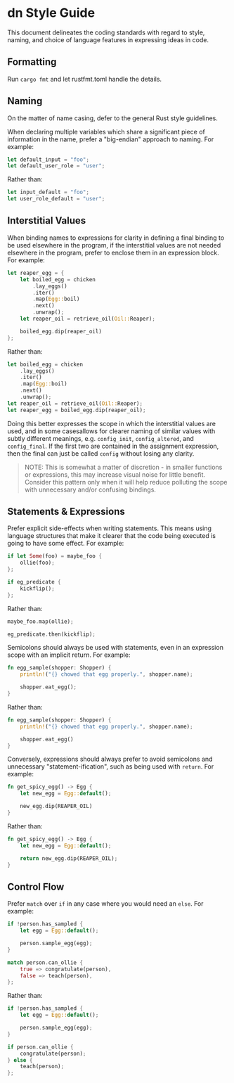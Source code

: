 # dn Style Guide

This document delineates the coding standards with regard to style, naming, and choice of language features in expressing ideas in code.

## Formatting

Run `cargo fmt` and let rustfmt.toml handle the details.

## Naming

On the matter of name casing, defer to the general Rust style guidelines.

When declaring multiple variables which share a significant piece of information in the name, prefer a "big-endian" approach to naming. For example:

```rust
let default_input = "foo";
let default_user_role = "user";
```

Rather than:

```rust
let input_default = "foo";
let user_role_default = "user";
```

## Interstitial Values

When binding names to expressions for clarity in defining a final binding to be used elsewhere in the program, if the interstitial values are not needed elsewhere in the program, prefer to enclose them in an expression block. For example:

```rust
let reaper_egg = {
    let boiled_egg = chicken
        .lay_eggs()
        .iter()
        .map(Egg::boil)
        .next()
        .unwrap();
    let reaper_oil = retrieve_oil(Oil::Reaper);

    boiled_egg.dip(reaper_oil)
};
```

Rather than:

```rust
let boiled_egg = chicken
    .lay_eggs()
    .iter()
    .map(Egg::boil)
    .next()
    .unwrap();
let reaper_oil = retrieve_oil(Oil::Reaper);
let reaper_egg = boiled_egg.dip(reaper_oil);
```

Doing this better expresses the scope in which the interstitial values are used, and in some casesallows for clearer naming of similar values with subtly different meanings, e.g. `config_init`, `config_altered`, and `config_final`. If the first two are contained in the assignment expression, then the final can just be called `config` without losing any clarity.

> NOTE: This is somewhat a matter of discretion - in smaller functions or expressions, this may increase visual noise for little benefit. Consider this pattern only when it will help reduce polluting the scope with unnecessary and/or confusing bindings.

## Statements & Expressions

Prefer explicit side-effects when writing statements. This means using language structures that make it clearer that the code being executed is going to have some effect. For example:

```rust
if let Some(foo) = maybe_foo {
    ollie(foo);
};

if eg_predicate {
    kickflip();
};
```

Rather than:

```rust
maybe_foo.map(ollie);

eg_predicate.then(kickflip);
```

Semicolons should always be used with statements, even in an expression scope with an implicit return. For example:

```rust
fn egg_sample(shopper: Shopper) {
    println!("{} chowed that egg properly.", shopper.name);

    shopper.eat_egg();
}
```

Rather than:

```rust
fn egg_sample(shopper: Shopper) {
    println!("{} chowed that egg properly.", shopper.name);

    shopper.eat_egg()
}
```

Conversely, expressions should always prefer to avoid semicolons and unnecessary "statement-ification", such as being used with `return`. For example:

```rust
fn get_spicy_egg() -> Egg {
    let new_egg = Egg::default();

    new_egg.dip(REAPER_OIL)
}
```

Rather than:

```rust
fn get_spicy_egg() -> Egg {
    let new_egg = Egg::default();

    return new_egg.dip(REAPER_OIL);
}
```

## Control Flow

Prefer `match` over `if` in any case where you would need an `else`. For example:

```rust
if !person.has_sampled {
    let egg = Egg::default();

    person.sample_egg(egg);
}

match person.can_ollie {
    true => congratulate(person),
    false => teach(person),
};
```

Rather than:

```rust
if !person.has_sampled {
    let egg = Egg::default();

    person.sample_egg(egg);
}

if person.can_ollie {
    congratulate(person);
} else {
    teach(person);
};
```
